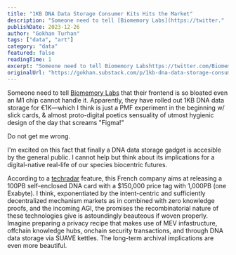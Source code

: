 ```yaml
---
title: "1KB DNA Data Storage Consumer Kits Hits the Market"
description: "Someone need to tell [Biomemory Labs](https://twitter."
publishDate: 2023-12-26
author: "Gokhan Turhan"
tags: ["data", "art"]
category: "data"
featured: false
readingTime: 1
excerpt: "Someone need to tell Biomemory Labshttps://twitter.com/BiomemoryLabs that their frontend is so bloated even an M1 chip cannot handle it. Apparently, they have rolled out 1KB DNA data storage for..."
originalUrl: "https://gokhan.substack.com/p/1kb-dna-data-storage-consumer-kits-hits-the-market"
---
```


Someone need to tell [Biomemory Labs](https://twitter.com/BiomemoryLabs) that their frontend is so bloated even an M1 chip cannot handle it. Apparently, they have rolled out 1KB DNA data storage for €1K—which I think is just a PMF experiment in the beginning w/ slick cards, & almost proto-digital poetics sensuality of utmost hygienic design of the day that screams "Figma!"

Do not get me wrong.

I'm excited on this fact that finally a DNA data storage gadget is accesible by the general public. I cannot help but think about its implications for a digital-native real-life of our species biocentric futures.

According to a [techradar](https://twitter.com/techradar) feature, this French company aims at releasing a 100PB self-enclosed DNA card with a $150,000 price tag with 1,000PB (one Exabyte). I think, exponentiated by the intent-centric and sufficiently decentralized mechanism markets as in combined with zero knowledge proofs, and the incoming AGI, the promises the recombinatorial nature of these technologies give is astoundingly beauteous if woven properly. Imagine preparing a privacy recipe that makes use of MEV infastructure, offchain knowledge hubs, onchain security transactions, and through DNA data storage via SUAVE kettles. The long-term archival implications are even more beautiful.
